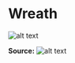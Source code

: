 # Wreath

![alt text](https://assets.tryhackme.com/room-banners/wreath_banner.png)

**Source:** ![alt text](https://tryhackme.com/p/MuirlandOracle)
